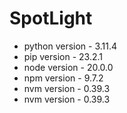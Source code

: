# SpotLight

- python version - 3.11.4
- pip version - 23.2.1
- node version - 20.0.0
- npm version - 9.7.2
- nvm version - 0.39.3
- nvm version - 0.39.3
